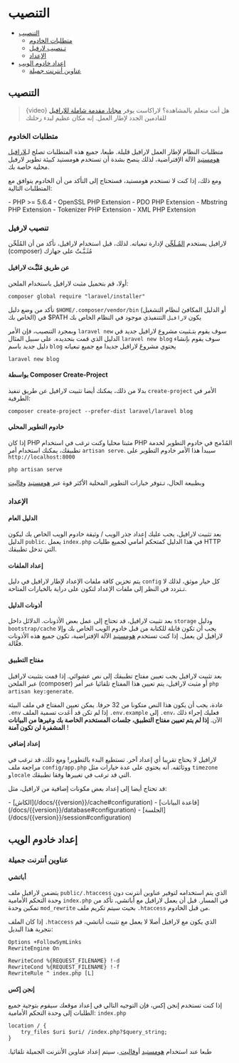# التنصيب

- [التنصيب](#installation)
    - [متطلبات الخادوم](#server-requirements)
    - [تـنصيب لارفيل](#installing-laravel)
    - [الإعداد](#configuration)
- [إعداد خادوم الويب](#web-server-configuration)
    - [عناوين أنترنت جميلة](#pretty-urls)

<a name="installation"></a>
## التنصيب

> {video} هل أنت متعلم بالمشاهدة؟ لاراكاست يوفر [مجانا، مقدمة شاملة للارافيل](https://laracasts.com/series/laravel-from-scratch-2017) للقادمين الجدد لإطار العمل. إنه مكان عظيم لبدء رحلتك

<a name="server-requirements"></a>
### متطلبات الخادوم

متطلبات النظام لإطار العمل لارافيل قليلة. طبعا، جميع هذه المتطلبات تصلح لـ[لارافيل هومستيد](/docs/{{version}}/homestead) الآلة الإفتراضية، لذلك ينصح بشدة أن تستخدم هومستيد كبيئة تطوير لارفيل محلية خاصة بك.

ومع ذلك، إذا كنت لا تستخدم هومستيد، فستحتاج إلى التأكد من أن الخادوم يتوافق مع المتطلبات التالية:

<div class="content-list" markdown="1">
- PHP >= 5.6.4
- OpenSSL PHP Extension
- PDO PHP Extension
- Mbstring PHP Extension
- Tokenizer PHP Extension
- XML PHP Extension
  </div>

<a name="installing-laravel"></a>
### تنصيب لارفيل

لارافيل يستخدم [المُـلَحِّن](https://getcomposer.org) لإدارة تبعياته. لذلك، قبل استخدام لارافيل، تأكد من أن المُلَحِّن (composer) مُثَـبَّـتٌ على جهازك

#### عن طريق مُثَبِّـت لارافيل

أولا، قم بتحميل مثبت لارافيل باستخدام الملحن:

    composer global require "laravel/installer"
تأكد من وضع دليل `$HOME/.composer/vendor/bin` (أو الدليل المكافئ لنظام التشغيل الخاص بك) في $PATH يكون `لارافيل` التتنفيذي موجود في النظام الخاص بك

وبمجرد التنصيب، فإن الأمر `laravel new` سوف يقوم بتـثبيت مشروع لارافيل جديد في الدليل الذي قمت بتحديده. على سبيل المثال `laravel new blog` سوف يقوم بإنشاء دليل جديد باسم `blog` يحتوي مشروعَ لارافيل جديدا مع جميع تبعياته

    laravel new blog

#### بواسطة Composer Create-Project

بدلا من ذلك، يمكنك أيضا تثبيت لارافيل عن طريق تنفيذ `create-project` الأمر في  الطرفية:

    composer create-project --prefer-dist laravel/laravel blog

#### خادوم التطوير المحلي

إذا كان PHP مثبتا محليا وكنت ترغب في استخدام PHP المُدْمج في خادوم التطوير لخدمة تطبيقك، يمكنك استخدام أمر `artisan serve`. سيبدأ هذا الأمر خادوم التطوير على `http://localhost:8000`

    php artisan serve

وبطبيعة الحال، تـتوفر خيارات التطوير المحلية الأكثر قوة عبر [هومستيد](/docs/{{version}}/homestead)  و[فاليت](/docs/{{version}}/valet)


<a name="configuration"></a>
### الإعداد

#### الدليل العام

بعد تثبيت لارافيل، يجب عليك إعداد جذر الويب / وثيقة خادوم الويب الخاص بك ليكون الدليل `public`. يعمل `index.php` في هذا الدليل كمتحكم أمامي لجميع طلبات HTTP التي تدخل تطبيقك.

#### إعداد الملفات

يتم تخزين كافة ملفات الإعداد لإطار لارافيل في دليل `config` كل خيار موثق، لذلك لا تـتردد في النظر إلى ملفات الإعداد لتكون على دراية بالخيارات المتاحة.

#### أذونات الدليل

بعد تثبيت لارافيل، قد تحتاج إلى عمل بعض الأذونات. الدلائل داخل `storage` ودليل `bootstrap/cache` يجب أن تكون قابلة للكتابة من قبل خادوم الويب الخاص بك وإلا لارافيل لن يعمل. إذا كنت تستخدم [هومستيد](/docs/{{version}}/homestead) الآلة الإفتراضية، تكون جميع هذه الأذونات فعَّالة.

#### مفتاح التطبيق

 بعد تثبيت لارافيل يجب تعيين مفتاح تطبيقك إلى نص عشوائي. إذا قمت بتثبيت لارافيل عبر الملحن (composer) أو مثبت لارافيل، يتم تعيين هذا المفتاح تلقائيا عبر أمر `php artisan key:generate`.

عادة، يجب أن يكون هذا النص متكونا من 32 حرفا. يمكن تعيين المفتاح في ملف البيئة `.env` إذا لم تكن قد أعَدت تسمية الملف `.env.example` إلى `.env`، فعليك إجراء ذلك الآن. **إذا لم يتم تعيين مفتاح التطبيق، جلسات المستخدم الخاصة بك وغيرها من البيانات المشفرة لن تكون آمنة** !

#### إعداد إضافي

لارافيل لا يحتاج تقريبا أي إعداد آخر. تستطيع البدء بالتطوير! ومع ذلك، قد ترغب في مراجعة ملف `config/app.php` ووثائقه. أنه يحتوي على عدة خيارات مثل `timezone` و`locale` التي قد ترغب في تغييرها وفقا تطبيقك.

قد تحتاج أيضا إلى إعداد بعض مكونات إضافية من لارافيل، مثل:

<div class="content-list" markdown="1">
- [الكاش](/docs/{{version}}/cache#configuration)
- [قاعدة البيانات](/docs/{{version}}/database#configuration)
- [الجلسة](/docs/{{version}}/session#configuration)
  </div>

<a name="web-server-configuration"></a>
## إعداد خادوم الويب

<a name="pretty-urls"></a>
### عناوين أنترنت جميلة

#### أباتشي

يتضمن لارافيل ملف `public/.htaccess` الذي يتم استخدامه لتوفير عناوين أنترنت دون وحدة التحكم الأمامية `index.php` في المسار. قبل أن يعمل لارافيل مع أباتشي، تأكد من تمكين وحدة `mod_rewrite` بحيث سيتم تكريم ملف `.htaccess` من قبل الخادوم.

إذا كان الملف `.htaccess` الذي يكون مع لارافيل أصلا لا يعمل مع تثبيت أباتشي، قم نتجربة هذا البديل:


    Options +FollowSymLinks
    RewriteEngine On
    
    RewriteCond %{REQUEST_FILENAME} !-d
    RewriteCond %{REQUEST_FILENAME} !-f
    RewriteRule ^ index.php [L]

#### إنجن إكس

إذا كنت تستخدم إنجن إكس، فإن التوجيه التالي في إعداد موقعك سيقوم بتوجية جميع الطلبات إلى وحدة التحكم الأمامية: `index.php`

    location / {
        try_files $uri $uri/ /index.php?$query_string;
    }

.طبعا عند استخدام [هومستيد](/docs/{{version}}/homestead) أو[فاليت ](/docs/{{version}}/valet)، سيتم إعداد عناوين الأنترنت الجميلة تلقائيا
